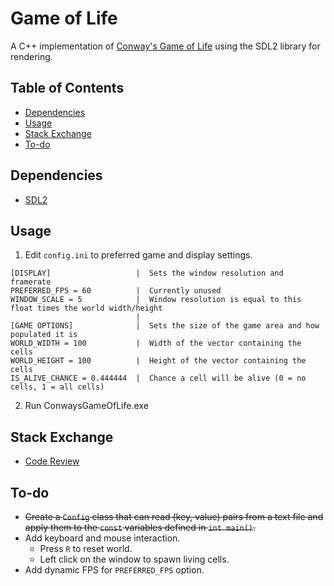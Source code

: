 # Game of Life

A C++ implementation of [Conway's Game of Life](https://en.wikipedia.org/wiki/Conway%27s_Game_of_Life) using the SDL2 library for rendering.

## Table of Contents

- [Dependencies](#dependencies) 
- [Usage](#usage)  
- [Stack Exchange](#stack-exchange)
- [To-do](#to-do)

## Dependencies

- [SDL2](https://www.libsdl.org/download-2.0.php)

## Usage

1. Edit `config.ini` to preferred game and display settings.
```
[DISPLAY]                   |  Sets the window resolution and framerate
PREFERRED_FPS = 60          |  Currently unused
WINDOW_SCALE = 5            |  Window resolution is equal to this float times the world width/height
                            |
[GAME OPTIONS]              |  Sets the size of the game area and how populated it is
WORLD_WIDTH = 100           |  Width of the vector containing the cells
WORLD_HEIGHT = 100          |  Height of the vector containing the cells
IS_ALIVE_CHANCE = 0.444444  |  Chance a cell will be alive (0 = no cells, 1 = all cells)
```
2. Run ConwaysGameOfLife.exe

## Stack Exchange

- [Code Review](https://codereview.stackexchange.com/questions/174619/c-implementation-of-conways-game-of-life-with-sdl2)

## To-do

- ~~Create a `Config` class that can read (key, value) pairs from a text file and apply them to the `const` variables defined in `int main()`.~~
- Add keyboard and mouse interaction.
  - Press `R` to reset world.
  - Left click on the window to spawn living cells.
- Add dynamic FPS for `PREFERRED_FPS` option.
